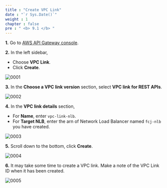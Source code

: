 ```yaml
---
title : "Create VPC Link"
date : "`r Sys.Date()`"
weight : 1
chapter : false
pre : " <b> 9.1 </b> "
---
```


**1.** Go to [AWS API Gateway console](https://console.aws.amazon.com/apigateway/).

**2.** In the left sidebar,

- Choose **VPC Link**.
- Click **Create**.

![0001](/images/9/1/0001.svg?featherlight=false&width=100pc)

**3.** In the **Choose a VPC link version** section, select **VPC link for REST APIs**.

![0002](/images/9/1/0002.svg?featherlight=false&width=100pc)

**4.** In the **VPC link details** section,

- For **Name**, enter `vpc-link-nlb`.
- For **Target NLB**, enter the arn of Network Load Balancer named `fcj-nlb` you have created.

![0003](/images/9/1/0003.svg?featherlight=false&width=100pc)

**5.** Scroll down to the bottom, click **Create**.

![0004](/images/9/1/0004.svg?featherlight=false&width=100pc)

**6.** It may take some time to create a VPC link. Make a note of the VPC Link ID when it has been created.

![0005](/images/9/1/0005.svg?featherlight=false&width=100pc)
